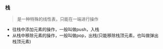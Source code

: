 ### 栈

> 是一种特殊的线性表，只能在一端进行操作

* 往栈中添加元素的操作，一般叫做push，入栈
* 从栈中移除元素的操作，一般叫做pop，出栈(只能移除栈顶元素，也叫做弹出栈顶元素)

